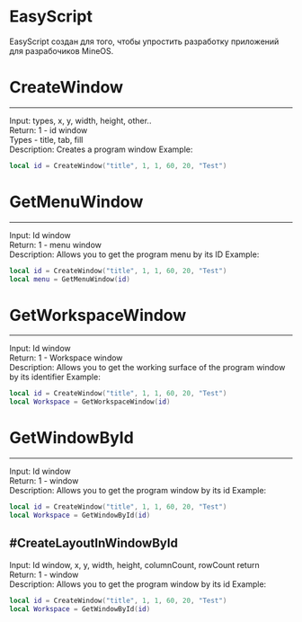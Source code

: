 # EasyScript

EasyScript создан для того, чтобы упростить разработку приложений для разрабочиков MineOS.

# CreateWindow
-----------
Input: types, x, y, width, height, other.. <br>
Return: 1 - id window <br>
Types - title, tab, fill <br>
Description: Creates a program window
Example:
```lua
local id = CreateWindow("title", 1, 1, 60, 20, "Test")

```

# GetMenuWindow
-----------
Input: Id window <br>
Return: 1 - menu window <br>
Description: Allows you to get the program menu by its ID
Example:
```lua
local id = CreateWindow("title", 1, 1, 60, 20, "Test")
local menu = GetMenuWindow(id)

```


# GetWorkspaceWindow
-----------
Input: Id window <br>
Return: 1 - Workspace window <br>
Description: Allows you to get the working surface of the program window by its identifier
Example:
```lua
local id = CreateWindow("title", 1, 1, 60, 20, "Test")
local Workspace = GetWorkspaceWindow(id)

```

# GetWindowById
-----------
Input: Id window <br>
Return: 1 - window <br>
Description: Allows you to get the program window by its id
Example:
```lua
local id = CreateWindow("title", 1, 1, 60, 20, "Test")
local Workspace = GetWindowById(id)

```

#CreateLayoutInWindowById
--------
Input: Id window, x, y, width, height, columnCount, rowCount 
return 
<br>
Return: 1 - window <br>
Description: Allows you to get the program window by its id
Example:
```lua
local id = CreateWindow("title", 1, 1, 60, 20, "Test")
local Workspace = GetWindowById(id)

```
